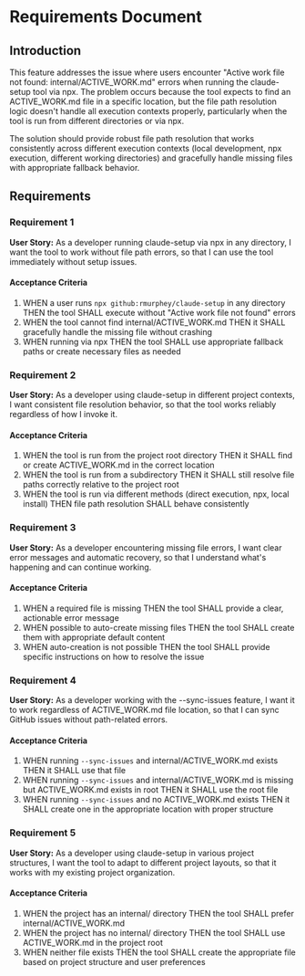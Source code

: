 # Requirements Document

## Introduction

This feature addresses the issue where users encounter "Active work file not found: internal/ACTIVE_WORK.md" errors when running the claude-setup tool via npx. The problem occurs because the tool expects to find an ACTIVE_WORK.md file in a specific location, but the file path resolution logic doesn't handle all execution contexts properly, particularly when the tool is run from different directories or via npx.

The solution should provide robust file path resolution that works consistently across different execution contexts (local development, npx execution, different working directories) and gracefully handle missing files with appropriate fallback behavior.

## Requirements

### Requirement 1

**User Story:** As a developer running claude-setup via npx in any directory, I want the tool to work without file path errors, so that I can use the tool immediately without setup issues.

#### Acceptance Criteria

1. WHEN a user runs `npx github:rmurphey/claude-setup` in any directory THEN the tool SHALL execute without "Active work file not found" errors
2. WHEN the tool cannot find internal/ACTIVE_WORK.md THEN it SHALL gracefully handle the missing file without crashing
3. WHEN running via npx THEN the tool SHALL use appropriate fallback paths or create necessary files as needed

### Requirement 2

**User Story:** As a developer using claude-setup in different project contexts, I want consistent file resolution behavior, so that the tool works reliably regardless of how I invoke it.

#### Acceptance Criteria

1. WHEN the tool is run from the project root directory THEN it SHALL find or create ACTIVE_WORK.md in the correct location
2. WHEN the tool is run from a subdirectory THEN it SHALL still resolve file paths correctly relative to the project root
3. WHEN the tool is run via different methods (direct execution, npx, local install) THEN file path resolution SHALL behave consistently

### Requirement 3

**User Story:** As a developer encountering missing file errors, I want clear error messages and automatic recovery, so that I understand what's happening and can continue working.

#### Acceptance Criteria

1. WHEN a required file is missing THEN the tool SHALL provide a clear, actionable error message
2. WHEN possible to auto-create missing files THEN the tool SHALL create them with appropriate default content
3. WHEN auto-creation is not possible THEN the tool SHALL provide specific instructions on how to resolve the issue

### Requirement 4

**User Story:** As a developer working with the --sync-issues feature, I want it to work regardless of ACTIVE_WORK.md file location, so that I can sync GitHub issues without path-related errors.

#### Acceptance Criteria

1. WHEN running `--sync-issues` and internal/ACTIVE_WORK.md exists THEN it SHALL use that file
2. WHEN running `--sync-issues` and internal/ACTIVE_WORK.md is missing but ACTIVE_WORK.md exists in root THEN it SHALL use the root file
3. WHEN running `--sync-issues` and no ACTIVE_WORK.md exists THEN it SHALL create one in the appropriate location with proper structure

### Requirement 5

**User Story:** As a developer using claude-setup in various project structures, I want the tool to adapt to different project layouts, so that it works with my existing project organization.

#### Acceptance Criteria

1. WHEN the project has an internal/ directory THEN the tool SHALL prefer internal/ACTIVE_WORK.md
2. WHEN the project has no internal/ directory THEN the tool SHALL use ACTIVE_WORK.md in the project root
3. WHEN neither file exists THEN the tool SHALL create the appropriate file based on project structure and user preferences